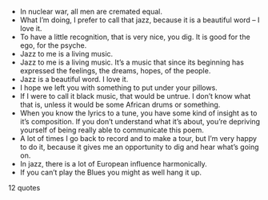 - In nuclear war, all men are cremated equal.
 - What I’m doing, I prefer to call that jazz, because it is a beautiful word – I love it.
 - To have a little recognition, that is very nice, you dig. It is good for the ego, for the psyche.
 - Jazz to me is a living music.
 - Jazz to me is a living music. It’s a music that since its beginning has expressed the feelings, the dreams, hopes, of the people.
 - Jazz is a beautiful word. I love it.
 - I hope we left you with something to put under your pillows.
 - If I were to call it black music, that would be untrue. I don’t know what that is, unless it would be some African drums or something.
 - When you know the lyrics to a tune, you have some kind of insight as to it’s composition. If you don’t understand what it’s about, you’re depriving yourself of being really able to communicate this poem.
 - A lot of times I go back to record and to make a tour, but I’m very happy to do it, because it gives me an opportunity to dig and hear what’s going on.
 - In jazz, there is a lot of European influence harmonically.
 - If you can’t play the Blues you might as well hang it up.

12 quotes